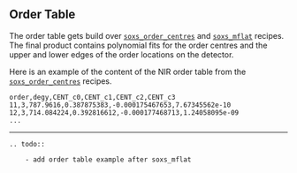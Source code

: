 ## Order Table

The order table gets build over [`soxs_order_centres`](../recipes/soxs_order_centres.md) and [`soxs_mflat`](../recipes/soxs_mflat.md) recipes. The final product contains polynomial fits for the order centres and the upper and lower edges of the order locations on the detector.

Here is an example of the content of the NIR order table from the [`soxs_order_centres`](../recipes/soxs_order_centres.md) recipes.

```csv
order,degy,CENT_c0,CENT_c1,CENT_c2,CENT_c3
11,3,787.9616,0.387875383,-0.000175467653,7.67345562e-10
12,3,714.084224,0.392816612,-0.000177468713,1.24058095e-09
...
```

---

```eval_rst
.. todo::

    - add order table example after soxs_mflat

```
